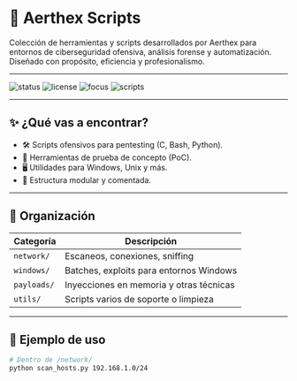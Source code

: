 # 🧠 Aerthex Scripts

Colección de herramientas y scripts desarrollados por Aerthex para entornos de ciberseguridad ofensiva, análisis forense y automatización. Diseñado con propósito, eficiencia y profesionalismo.

---

![status](https://img.shields.io/badge/status-maintained-brightgreen)
![license](https://img.shields.io/badge/license-MIT-blue)
![focus](https://img.shields.io/badge/focus-cybersecurity-critical)
![scripts](https://img.shields.io/badge/scripts-multiplatform-lightgrey)

---

## ✨ ¿Qué vas a encontrar?

- 🛠️ Scripts ofensivos para pentesting (C, Bash, Python).
- 🧪 Herramientas de prueba de concepto (PoC).
- 🖥️ Utilidades para Windows, Unix y más.
- 📁 Estructura modular y comentada.

---

## 📂 Organización

| Categoría | Descripción |
|----------|-------------|
| `network/` | Escaneos, conexiones, sniffing |
| `windows/` | Batches, exploits para entornos Windows |
| `payloads/` | Inyecciones en memoria y otras técnicas |
| `utils/` | Scripts varios de soporte o limpieza |

---

## 🚀 Ejemplo de uso

```bash
# Dentro de /network/
python scan_hosts.py 192.168.1.0/24

